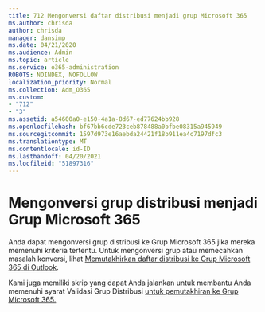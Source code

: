 ```yaml
---
title: 712 Mengonversi daftar distribusi menjadi grup Microsoft 365
ms.author: chrisda
author: chrisda
manager: dansimp
ms.date: 04/21/2020
ms.audience: Admin
ms.topic: article
ms.service: o365-administration
ROBOTS: NOINDEX, NOFOLLOW
localization_priority: Normal
ms.collection: Adm_O365
ms.custom:
- "712"
- "3"
ms.assetid: a54600a0-e150-4a1a-8d67-ed77624bb928
ms.openlocfilehash: bf67bb6cde723ceb878488a0bfbe08315a945949
ms.sourcegitcommit: 1597d973e16aebda24421f18b911ea4c7197dfc3
ms.translationtype: MT
ms.contentlocale: id-ID
ms.lasthandoff: 04/20/2021
ms.locfileid: "51897316"
---
```

# <a name="convert-a-distribution-group-to-a-microsoft-365-group"></a>Mengonversi grup distribusi menjadi Grup Microsoft 365

Anda dapat mengonversi grup distribusi ke Grup Microsoft 365 jika mereka memenuhi kriteria tertentu. Untuk mengonversi grup atau memecahkan masalah konversi, lihat [Memutakhirkan daftar distribusi ke Grup Microsoft 365 di Outlook](https://docs.microsoft.com/microsoft-365/admin/manage/upgrade-distribution-lists).

Kami juga memiliki skrip yang dapat Anda jalankan untuk membantu Anda memenuhi syarat Validasi Grup Distribusi [untuk pemutakhiran ke Grup Microsoft 365.](https://aka.ms/DLToM365Group)